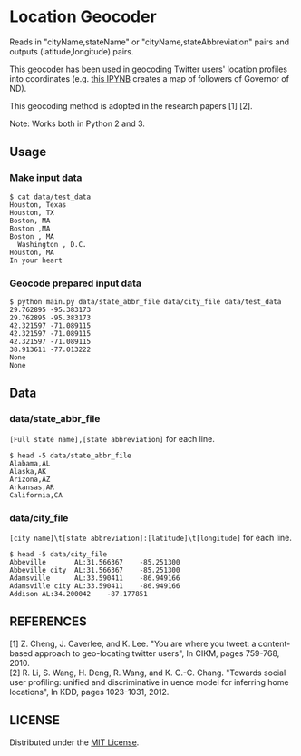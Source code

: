 Location Geocoder
======================
Reads in "cityName,stateName" or "cityName,stateAbbreviation" pairs and outputs (latitude,longitude) pairs.  

This geocoder has been used in geocoding Twitter users' location profiles into coordinates (e.g. [this IPYNB](http://nbviewer.ipython.org/github/oztalha/GeoInfluence/blob/master/analysis/Locations.ipynb) creates a map of followers of Governor of ND).

This geocoding method is adopted in the research papers [1] [2].

Note: Works both in Python 2 and 3.

Usage
------
### Make input data ###
    $ cat data/test_data
    Houston, Texas
    Houston, TX
    Boston, MA
    Boston ,MA
    Boston , MA
	  Washington , D.C.
	Houston, MA
    In your heart

### Geocode prepared input data ###
    $ python main.py data/state_abbr_file data/city_file data/test_data
    29.762895 -95.383173
    29.762895 -95.383173
    42.321597 -71.089115
    42.321597 -71.089115
    42.321597 -71.089115
	38.913611 -77.013222
	None
    None

Data
------
### data/state_abbr_file ###
``[Full state name],[state abbreviation]`` for each line.

    $ head -5 data/state_abbr_file
    Alabama,AL
    Alaska,AK
    Arizona,AZ
    Arkansas,AR
    California,CA

### data/city_file ###
``[city name]\t[state abbreviation]:[latitude]\t[longitude]`` for each line.

    $ head -5 data/city_file
    Abbeville       AL:31.566367    -85.251300
    Abbeville city  AL:31.566367    -85.251300
    Adamsville      AL:33.590411    -86.949166
    Adamsville city AL:33.590411    -86.949166
    Addison AL:34.200042    -87.177851

REFERENCES
----------
[1] Z. Cheng, J. Caverlee, and K. Lee. "You are where you tweet: a content-based approach to geo-locating twitter users", In CIKM, pages 759-768, 2010.  
[2] R. Li, S. Wang, H. Deng, R. Wang, and K. C.-C. Chang. "Towards social user profiling: unified and discriminative in uence model for inferring home locations", In KDD, pages 1023-1031, 2012.

LICENSE
-------
Distributed under the [MIT License][mit].
 
[MIT]: http://www.opensource.org/licenses/mit-license.php
